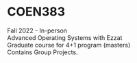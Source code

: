 # COEN383
Fall 2022 - In-person\
Advanced Operating Systems with Ezzat\
Graduate course for 4+1 program (masters)\
Contains Group Projects.